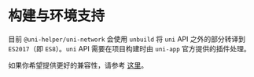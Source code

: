 # 构建与环境支持

目前 `@uni-helper/uni-network` 会使用 `unbuild` 将 `uni` API 之外的部分转译到 `ES2017`（即 `ES8`）。`uni` API 需要在项目构建时由 `uni-app` 官方提供的插件处理。

如果你希望提供更好的兼容性，请参考 [这里](https://vitesse-docs.netlify.app/getting-started/deployment#%E5%85%BC%E5%AE%B9%E6%80%A7)。
